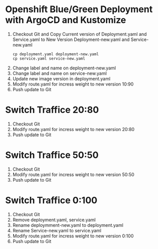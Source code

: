 # Openshift Blue/Green Deployment with ArgoCD and Kustomize
1. Checkout Git and Copy Current version of Deployment.yaml and Service.yaml to New Version Deployment-new.yaml and Service-new.yaml
   ```
   cp deployment.yaml deployment-new.yaml
   cp service.yaml service-new.yaml
   ```
2. Change label and name on deployment-new.yaml
3. Change label and name on service-new.yaml
4. Update new image version in deployment.yaml
5. Modify route.yaml for incress weight to new version 10:90
6. Push update to Git


# Switch Traffice 20:80
1. Checkout Git
2. Modify route.yaml for incress weight to new version 20:80
3. Push update to Git

# Switch Traffice 50:50
1. Checkout Git
2. Modify route.yaml for incress weight to new version 50:50
3. Push update to Git

# Switch Traffice 0:100
1. Checkout Git
2. Remove deployment.yaml, service.yaml
3. Rename deploymment-new.yaml to deployment.yaml
4. Rename Service-new.yaml to service.yaml
5. Modify route.yaml for incress weight to new version 0:100
6. Push update to Git
